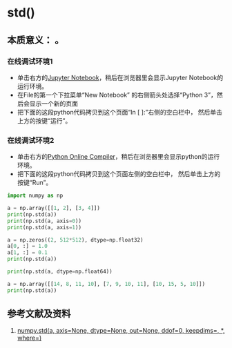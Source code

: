 # std()

## 本质意义： 。

### 在线调试环境1

- 单击右方的[Jupyter Notebook](https://mybinder.org/v2/gh/ipython/ipython-in-depth/master?filepath=binder/Index.ipynb)，稍后在浏览器里会显示Jupyter Notebook的运行环境。
- 在File的第一个下拉菜单“New Notebook” 的右侧箭头处选择“Python 3”，然后会显示一个新的页面
- 把下面的这段python代码拷贝到这个页面“In [ ]:”右侧的空白栏中， 然后单击上方的按键“运行”。

### 在线调试环境2

- 单击右方的[Python Online Compiler](https://trinket.io/python3/a5bd54189b)，稍后在浏览器里会显示python的运行环境。
- 把下面的这段python代码拷贝到这个页面左侧的空白栏中， 然后单击上方的按键“Run”。

```python
import numpy as np

a = np.array([[1, 2], [3, 4]])
print(np.std(a))
print(np.std(a, axis=0))
print(np.std(a, axis=1))

a = np.zeros((2, 512*512), dtype=np.float32)
a[0, :] = 1.0
a[1, :] = 0.1
print(np.std(a))

print(np.std(a, dtype=np.float64))

a = np.array([[14, 8, 11, 10], [7, 9, 10, 11], [10, 15, 5, 10]])
print(np.std(a))
```

## 参考文献及资料

1. [numpy.std(a, axis=None, dtype=None, out=None, ddof=0, keepdims=<no value>, *, where=<no value>)](https://numpy.org/doc/stable/reference/generated/numpy.std.html#numpy.std)


